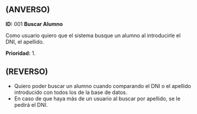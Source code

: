 ## **(ANVERSO)**
**ID:** 001 **Buscar Alumno**

Como usuario quiero que el sistema busque un alumno al introducirle el DNI, el apellido.

**Prioridad:** 1.

## **(REVERSO)**
* Quiero poder buscar un alumno cuando comparando el DNI o el apellido introducido con todos los de la base de datos.
* En caso de que haya más de un usuario al buscar por apellido, se le pedirá el DNI.
